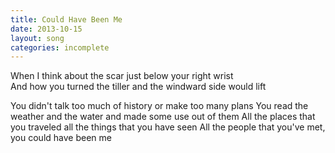 ```yaml
---
title: Could Have Been Me
date: 2013-10-15
layout: song
categories: incomplete
---
```

When I think about the scar just below your right wrist  
And how you turned the tiller and the windward side would lift

<div class="chorus">You didn't talk too much of history or make too many plans  
    You read the weather and the water and made some use out of them  
    All the places that you traveled all the things that you have seen  
    All the people that you've met, you could have been me
</div>
